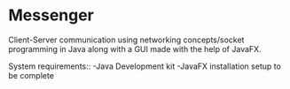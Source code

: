 # Messenger
Client-Server communication using networking concepts/socket programming in Java along with a GUI made with the help of JavaFX.

System requirements::
-Java Development kit
-JavaFX installation setup to be complete
